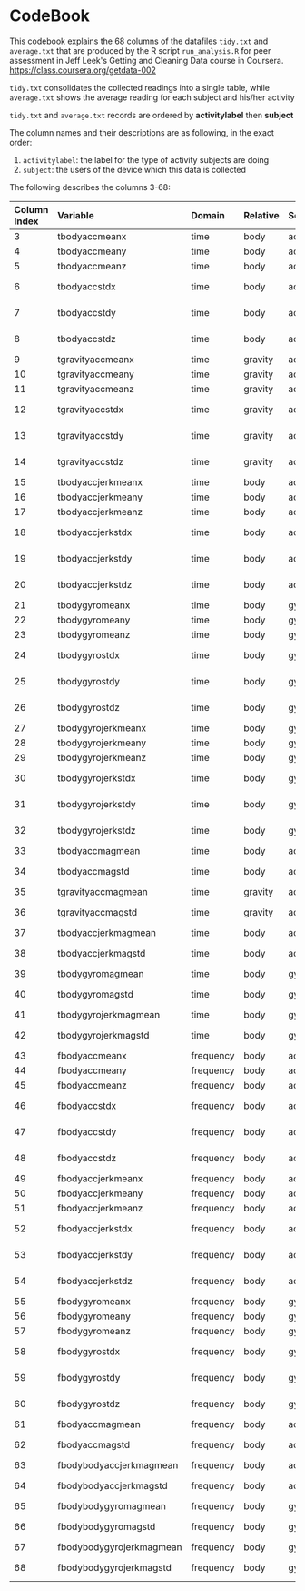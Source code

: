 CodeBook
========

This codebook explains the 68 columns of the datafiles `tidy.txt` and `average.txt` that are produced by the 
R script `run_analysis.R` for peer assessment in Jeff Leek's Getting and Cleaning Data course in Coursera.
<https://class.coursera.org/getdata-002>

`tidy.txt` consolidates the collected readings into a single table, 
while `average.txt` shows the average reading for each subject and his/her activity

`tidy.txt` and `average.txt` records are ordered by **activitylabel** then **subject**

The column names and their descriptions are as following, in the exact order:

1. `activitylabel`: the label for the type of activity subjects are doing
2. `subject`: the users of the device which this data is collected

The following describes the columns 3-68:

| Column Index | Variable                 | Domain    | Relative | Sensor Type   | Jerk | Direction | Mean or St. Dev.   |
|:-------------|:-------------------------|:----------|:---------|:--------------|:-----|:----------|:-------------------|
| 3            | tbodyaccmeanx            | time      | body     | accelerometer |      | X         | mean               |
| 4            | tbodyaccmeany            | time      | body     | accelerometer |      | Y         | mean               |
| 5            | tbodyaccmeanz            | time      | body     | accelerometer |      | Z         | mean               |
| 6            | tbodyaccstdx             | time      | body     | accelerometer |      | X         | standard deviation |
| 7            | tbodyaccstdy             | time      | body     | accelerometer |      | Y         | standard deviation |
| 8            | tbodyaccstdz             | time      | body     | accelerometer |      | Z         | standard deviation |
| 9            | tgravityaccmeanx         | time      | gravity  | accelerometer |      | X         | mean               |
| 10           | tgravityaccmeany         | time      | gravity  | accelerometer |      | Y         | mean               |
| 11           | tgravityaccmeanz         | time      | gravity  | accelerometer |      | Z         | mean               |
| 12           | tgravityaccstdx          | time      | gravity  | accelerometer |      | X         | standard deviation |
| 13           | tgravityaccstdy          | time      | gravity  | accelerometer |      | Y         | standard deviation |
| 14           | tgravityaccstdz          | time      | gravity  | accelerometer |      | Z         | standard deviation |
| 15           | tbodyaccjerkmeanx        | time      | body     | accelerometer | jerk | X         | mean               |
| 16           | tbodyaccjerkmeany        | time      | body     | accelerometer | jerk | Y         | mean               |
| 17           | tbodyaccjerkmeanz        | time      | body     | accelerometer | jerk | Z         | mean               |
| 18           | tbodyaccjerkstdx         | time      | body     | accelerometer | jerk | X         | standard deviation |
| 19           | tbodyaccjerkstdy         | time      | body     | accelerometer | jerk | Y         | standard deviation |
| 20           | tbodyaccjerkstdz         | time      | body     | accelerometer | jerk | Z         | standard deviation |
| 21           | tbodygyromeanx           | time      | body     | gyroscope     |      | X         | mean               |
| 22           | tbodygyromeany           | time      | body     | gyroscope     |      | Y         | mean               |
| 23           | tbodygyromeanz           | time      | body     | gyroscope     |      | Z         | mean               |
| 24           | tbodygyrostdx            | time      | body     | gyroscope     |      | X         | standard deviation |
| 25           | tbodygyrostdy            | time      | body     | gyroscope     |      | Y         | standard deviation |
| 26           | tbodygyrostdz            | time      | body     | gyroscope     |      | Z         | standard deviation |
| 27           | tbodygyrojerkmeanx       | time      | body     | gyroscope     | jerk | X         | mean               |
| 28           | tbodygyrojerkmeany       | time      | body     | gyroscope     | jerk | Y         | mean               |
| 29           | tbodygyrojerkmeanz       | time      | body     | gyroscope     | jerk | Z         | mean               |
| 30           | tbodygyrojerkstdx        | time      | body     | gyroscope     | jerk | X         | standard deviation |
| 31           | tbodygyrojerkstdy        | time      | body     | gyroscope     | jerk | Y         | standard deviation |
| 32           | tbodygyrojerkstdz        | time      | body     | gyroscope     | jerk | Z         | standard deviation |
| 33           | tbodyaccmagmean          | time      | body     | accelerometer |      | magnitude | mean               |
| 34           | tbodyaccmagstd           | time      | body     | accelerometer |      | magnitude | standard deviation |
| 35           | tgravityaccmagmean       | time      | gravity  | accelerometer |      | magnitude | mean               |
| 36           | tgravityaccmagstd        | time      | gravity  | accelerometer |      | magnitude | standard deviation |
| 37           | tbodyaccjerkmagmean      | time      | body     | accelerometer | jerk | magnitude | mean               |
| 38           | tbodyaccjerkmagstd       | time      | body     | accelerometer | jerk | magnitude | standard deviation |
| 39           | tbodygyromagmean         | time      | body     | gyroscope     |      | magnitude | mean               |
| 40           | tbodygyromagstd          | time      | body     | gyroscope     |      | magnitude | standard deviation |
| 41           | tbodygyrojerkmagmean     | time      | body     | gyroscope     | jerk | magnitude | mean               |
| 42           | tbodygyrojerkmagstd      | time      | body     | gyroscope     | jerk | magnitude | standard deviation |
| 43           | fbodyaccmeanx            | frequency | body     | accelerometer |      | X         | mean               |
| 44           | fbodyaccmeany            | frequency | body     | accelerometer |      | Y         | mean               |
| 45           | fbodyaccmeanz            | frequency | body     | accelerometer |      | Z         | mean               |
| 46           | fbodyaccstdx             | frequency | body     | accelerometer |      | X         | standard deviation |
| 47           | fbodyaccstdy             | frequency | body     | accelerometer |      | Y         | standard deviation |
| 48           | fbodyaccstdz             | frequency | body     | accelerometer |      | Z         | standard deviation |
| 49           | fbodyaccjerkmeanx        | frequency | body     | accelerometer | jerk | X         | mean               |
| 50           | fbodyaccjerkmeany        | frequency | body     | accelerometer | jerk | Y         | mean               |
| 51           | fbodyaccjerkmeanz        | frequency | body     | accelerometer | jerk | Z         | mean               |
| 52           | fbodyaccjerkstdx         | frequency | body     | accelerometer | jerk | X         | standard deviation |
| 53           | fbodyaccjerkstdy         | frequency | body     | accelerometer | jerk | Y         | standard deviation |
| 54           | fbodyaccjerkstdz         | frequency | body     | accelerometer | jerk | Z         | standard deviation |
| 55           | fbodygyromeanx           | frequency | body     | gyroscope     |      | X         | mean               |
| 56           | fbodygyromeany           | frequency | body     | gyroscope     |      | Y         | mean               |
| 57           | fbodygyromeanz           | frequency | body     | gyroscope     |      | Z         | mean               |
| 58           | fbodygyrostdx            | frequency | body     | gyroscope     |      | X         | standard deviation |
| 59           | fbodygyrostdy            | frequency | body     | gyroscope     |      | Y         | standard deviation |
| 60           | fbodygyrostdz            | frequency | body     | gyroscope     |      | Z         | standard deviation |
| 61           | fbodyaccmagmean          | frequency | body     | accelerometer |      | magnitude | mean               |
| 62           | fbodyaccmagstd           | frequency | body     | accelerometer |      | magnitude | standard deviation |
| 63           | fbodybodyaccjerkmagmean  | frequency | body     | accelerometer | jerk | magnitude | mean               |
| 64           | fbodybodyaccjerkmagstd   | frequency | body     | accelerometer | jerk | magnitude | standard deviation |
| 65           | fbodybodygyromagmean     | frequency | body     | gyroscope     |      | magnitude | mean               |
| 66           | fbodybodygyromagstd      | frequency | body     | gyroscope     |      | magnitude | standard deviation |
| 67           | fbodybodygyrojerkmagmean | frequency | body     | gyroscope     | jerk | magnitude | mean               |
| 68           | fbodybodygyrojerkmagstd  | frequency | body     | gyroscope     | jerk | magnitude | standard deviation |
